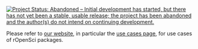 [![Project Status: Abandoned – Initial development has started, but there has not yet been a stable, usable release; the project has been abandoned and the author(s) do not intend on continuing development.](http://www.repostatus.org/badges/latest/abandoned.svg)](http://www.repostatus.org/#abandoned)

Please refer to [our website](https://ropensci.org/), in particular the [use cases page](https://ropensci.org/usecases/), for use cases of rOpenSci packages.
